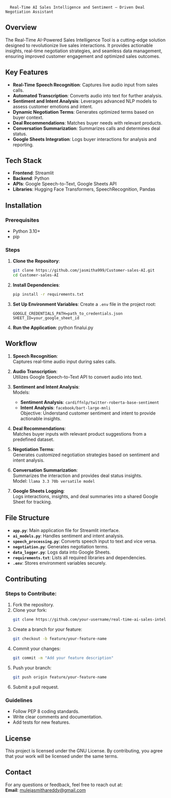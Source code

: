       Real-Time AI Sales Intelligence and Sentiment – Driven Deal Negotiation Assistant

## Overview

The Real-Time AI-Powered Sales Intelligence Tool is a cutting-edge solution designed to revolutionize live sales interactions. It provides actionable insights, real-time negotiation strategies, and seamless data management, ensuring improved customer engagement and optimized sales outcomes.

## Key Features

- **Real-Time Speech Recognition**: Captures live audio input from sales calls.  
- **Automated Transcription**: Converts audio into text for further analysis.  
- **Sentiment and Intent Analysis**: Leverages advanced NLP models to assess customer emotions and intent.  
- **Dynamic Negotiation Terms**: Generates optimized terms based on buyer context.  
- **Deal Recommendations**: Matches buyer needs with relevant products.  
- **Conversation Summarization**: Summarizes calls and determines deal status.  
- **Google Sheets Integration**: Logs buyer interactions for analysis and reporting.

## Tech Stack

- **Frontend**: Streamlit  
- **Backend**: Python  
- **APIs**: Google Speech-to-Text, Google Sheets API  
- **Libraries**: Hugging Face Transformers, SpeechRecognition, Pandas  

## Installation

### Prerequisites

- Python 3.10+  
- pip  

### Steps

1. **Clone the Repository**:
   ```bash
   git clone https://github.com/jasmitha999/Customer-sales-AI.git
   cd Customer-sales-AI
   ```
2. **Install Dependencies**:
   ```bash
   pip install -r requirements.txt
   ```
3. **Set Up Environment Variables**:
   Create a `.env` file in the project root:
   ```
   GOOGLE_CREDENTIALS_PATH=path_to_credentials.json
   SHEET_ID=your_google_sheet_id
   ```
4. **Run the Application**:
   python finalui.py

## Workflow

1. **Speech Recognition**:  
   Captures real-time audio input during sales calls.  

2. **Audio Transcription**:  
   Utilizes Google Speech-to-Text API to convert audio into text.

3. **Sentiment and Intent Analysis**:  
   Models:
   - **Sentiment Analysis**: `cardiffnlp/twitter-roberta-base-sentiment`  
   - **Intent Analysis**: `facebook/bart-large-mnli`  
   Objective: Understand customer sentiment and intent to provide actionable insights.  

4. **Deal Recommendations**:  
   Matches buyer inputs with relevant product suggestions from a predefined dataset.  

5. **Negotiation Terms**:  
   Generates customized negotiation strategies based on sentiment and intent analysis.  

6. **Conversation Summarization**:  
   Summarizes the interaction and provides deal status insights.  
   Model: `llama 3.3 70b versatile model`  

7. **Google Sheets Logging**:  
   Logs interactions, insights, and deal summaries into a shared Google Sheet for tracking.

## File Structure

- **`app.py`**: Main application file for Streamlit interface.  
- **`ai_models.py`**: Handles sentiment and intent analysis.  
- **`speech_processing.py`**: Converts speech input to text and vice versa.  
- **`negotiation.py`**: Generates negotiation terms.  
- **`data_logger.py`**: Logs data into Google Sheets.  
- **`requirements.txt`**: Lists all required libraries and dependencies.  
- **`.env`**: Stores environment variables securely.  

## Contributing

### Steps to Contribute:

1. Fork the repository.
2. Clone your fork:
   ```bash
   git clone https://github.com/your-username/real-time-ai-sales-intelligence.git
   ```
3. Create a branch for your feature:
   ```bash
   git checkout -b feature/your-feature-name
   ```
4. Commit your changes:
   ```bash
   git commit -m "Add your feature description"
   ```
5. Push your branch:
   ```bash
   git push origin feature/your-feature-name
   ```
6. Submit a pull request.

### Guidelines

- Follow PEP 8 coding standards.
- Write clear comments and documentation.
- Add tests for new features.

## License

This project is licensed under the GNU License. By contributing, you agree that your work will be licensed under the same terms.

## Contact

For any questions or feedback, feel free to reach out at:  
**Email**: mulejasmithareddy@gmail.com


